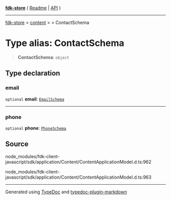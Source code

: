[**fdk-store**](../../../README.md) ( [Readme](../../../README.md) \| [API](../../../API.md) )

---

[fdk-store](../../../API.md) > [content](../../README.md) > [<internal>](../README.md) > ContactSchema

# Type alias: ContactSchema

> **ContactSchema**: `object`

## Type declaration

### email

`optional` **email**: [`EmailSchema`](type-alias.EmailSchema.md)

---

### phone

`optional` **phone**: [`PhoneSchema`](type-alias.PhoneSchema.md)

## Source

node_modules/fdk-client-javascript/sdk/application/Content/ContentApplicationModel.d.ts:962

node_modules/fdk-client-javascript/sdk/application/Content/ContentApplicationModel.d.ts:963

---

Generated using [TypeDoc](https://typedoc.org/) and [typedoc-plugin-markdown](https://www.npmjs.com/package/typedoc-plugin-markdown)
